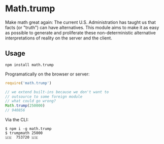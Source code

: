 Math.trump
===

Make math great again: The current U.S. Administration has taught us that facts (or "truth") can have alternatives. This module aims to make it as easy as possible to generate and proliferate these non-deterministic alternative interpretations of reality on the server and the client.

Usage
---

`npm install math.trump`

Programatically on the browser or server:

```javascript
require('math.trump')

// we extend built-ins because we don't want to
// outsource to some foreign module
// what could go wrong?
Math.trump(250000)
// 940856
```

Via the CLI:

```shell
$ npm i -g math.trump
$ trumpmath 25000
🇺🇸  753720 🇺🇸
```
